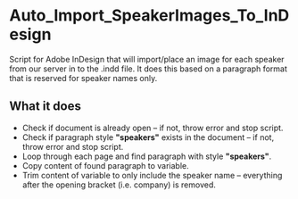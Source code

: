 # Auto_Import_SpeakerImages_To_InDesign
Script for Adobe InDesign that will import/place an image for each speaker from our server in to the .indd file. It does this based on a paragraph format that is reserved for speaker names only.

## What it does
- Check if document is already open – if not, throw error and stop script.
- Check if paragraph style **"speakers"** exists in the document – if not, throw error and stop script.
- Loop through each page and find paragraph with style **"speakers"**.
- Copy content of found paragraph to variable.
- Trim content of variable to only include the speaker name – everything after the opening bracket (i.e. company) is removed.
